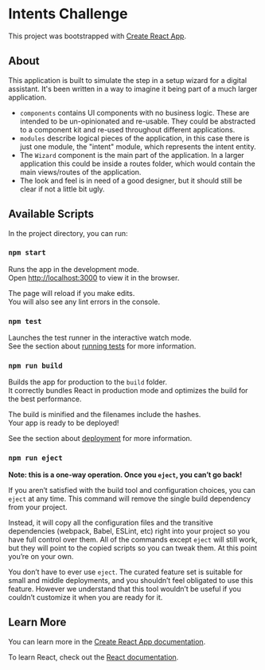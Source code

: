 # Intents Challenge

This project was bootstrapped with [Create React App](https://github.com/facebook/create-react-app).

## About

This application is built to simulate the step in a setup wizard for a digital assistant. It's been written in a way to imagine it being part of a much larger application.
 
- `components` contains UI components with no business logic. These are intended to be un-opinionated and re-usable. They could be abstracted to a component kit and re-used throughout different applications.
- `modules` describe logical pieces of the application, in this case there is just one module, the "intent" module, which represents the intent entity.
- The `Wizard` component is the main part of the application. In a larger application this could be inside a routes folder, which would contain the main views/routes of the application.
- The look and feel is in need of a good designer, but it should still be clear if not a little bit ugly. 

## Available Scripts

In the project directory, you can run:

### `npm start`

Runs the app in the development mode.\
Open [http://localhost:3000](http://localhost:3000) to view it in the browser.

The page will reload if you make edits.\
You will also see any lint errors in the console.

### `npm test`

Launches the test runner in the interactive watch mode.\
See the section about [running tests](https://facebook.github.io/create-react-app/docs/running-tests) for more information.

### `npm run build`

Builds the app for production to the `build` folder.\
It correctly bundles React in production mode and optimizes the build for the best performance.

The build is minified and the filenames include the hashes.\
Your app is ready to be deployed!

See the section about [deployment](https://facebook.github.io/create-react-app/docs/deployment) for more information.

### `npm run eject`

**Note: this is a one-way operation. Once you `eject`, you can’t go back!**

If you aren’t satisfied with the build tool and configuration choices, you can `eject` at any time. This command will remove the single build dependency from your project.

Instead, it will copy all the configuration files and the transitive dependencies (webpack, Babel, ESLint, etc) right into your project so you have full control over them. All of the commands except `eject` will still work, but they will point to the copied scripts so you can tweak them. At this point you’re on your own.

You don’t have to ever use `eject`. The curated feature set is suitable for small and middle deployments, and you shouldn’t feel obligated to use this feature. However we understand that this tool wouldn’t be useful if you couldn’t customize it when you are ready for it.

## Learn More

You can learn more in the [Create React App documentation](https://facebook.github.io/create-react-app/docs/getting-started).

To learn React, check out the [React documentation](https://reactjs.org/).
